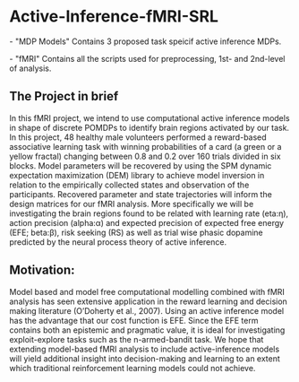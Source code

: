 # Active-Inference-fMRI-SRL
\- "MDP Models" Contains 3 proposed task speicif active inference MDPs.

\- "fMRI" Contains all the scripts used for preprocessing, 1st- and 2nd-level of analysis.

## The Project in brief
In this fMRI project, we intend to use computational active inference models in shape of discrete POMDPs to identify brain regions activated by our task. In this project, 48 healthy male volunteers performed a reward-based associative learning task with winning probabilities of a card (a green or a yellow fractal) changing between 0.8 and 0.2 over 160 trials divided in six blocks. Model parameters will be recovered by using the SPM dynamic expectation maximization (DEM) library to achieve model inversion in relation to the empirically collected states and observation of the participants. Recovered parameter and state trajectories will inform the design matrices for our fMRI analysis. More specifically we will be investigating the brain regions found to be related with learning rate (eta:η), action precision (alpha:α) and expected precision of expected free energy (EFE; beta:β), risk seeking (RS) as well as trial wise phasic dopamine predicted by the neural process theory of active inference.   

## Motivation:
Model based and model free computational modelling combined with fMRI analysis has seen extensive application in the reward learning and decision making literature (O’Doherty et al., 2007). Using an active inference model has the advantage that our cost function is EFE. Since the EFE term contains both an epistemic and pragmatic value, it is ideal for investigating exploit-explore tasks such as the n-armed-bandit task. We hope that extending model-based fMRI analysis to include active-inference models will yield additional insight into decision-making and learning to an extent which traditional reinforcement learning models could not achieve.
